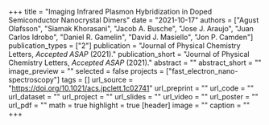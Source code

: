 +++
title = "Imaging Infrared Plasmon Hybridization in Doped Semiconductor Nanocrystal Dimers"
date = "2021-10-17"
authors = ["Agust Olafsson", "Siamak Khorasani", "Jacob A. Busche", "Jose J. Araujo", "Juan Carlos Idrobo", "Daniel R. Gamelin", "David J. Masiello",  "Jon P. Camden"]
publication_types = ["2"]
publication = "Journal of Physical Chemistry Letters, _Accepted ASAP_ (2021)."
publication_short = "Journal of Physical Chemistry Letters, _Accepted ASAP_ (2021)."
abstract = ""
abstract_short = ""
image_preview = ""
selected = false
projects = ["fast_electron_nano-spectroscopy"]
tags = []
url_source = "https://doi.org/10.1021/acs.jpclett.1c02741"
url_preprint = ""
url_code = ""
url_dataset = ""
url_project = ""
url_slides = ""
url_video = ""
url_poster = ""
url_pdf = ""
math = true
highlight = true
[header]
image = ""
caption = ""
+++